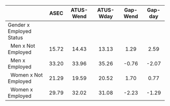 
|                      |         ASEC |    ATUS-Wend |    ATUS-Wday |     Gap-Wend |      Gap-day |
| -------------------- | :----------: | :----------: | :----------: | :----------: | :----------: |
| Gender x Employed Status |              |              |              |              |              |
| &nbsp;&nbsp;Men x Not Employed |        15.72 |        14.43 |        13.13 |         1.29 |         2.59 |
| &nbsp;&nbsp;Men x Employed |        33.20 |        33.96 |        35.26 |        -0.76 |        -2.07 |
| &nbsp;&nbsp;Women x Not Employed |        21.29 |        19.59 |        20.52 |         1.70 |         0.77 |
| &nbsp;&nbsp;Women x Employed |        29.79 |        32.02 |        31.08 |        -2.23 |        -1.29 |

